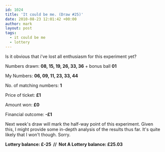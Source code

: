 ```yaml
---
id: 1024
title: 'It could be me. (Draw #25)'
date: 2010-08-23 12:01:42 +00:00
author: mark
layout: post
tags:
  - it could be me
  - lottery
---
```

Is it obvious that i've lost all enthusiasm for this experiment yet?

Numbers drawn: **08, 15, 19, 26, 33, 36** + bonus ball **01**

My Numbers: **06, 09, 11, 23, 33, 44**

No. of matching numbers: **1**

Price of ticket: **£1**

Amount won: **£0**

Financial outcome: **-£1**

Next week's draw will mark the half-way point of this experiment. Given this, I might provide some in-depth analysis of the results thus far. It's quite likely that I won't though. Sorry.

**Lottery balance: £-25  //  Not A Lottery balance: £25.03**
